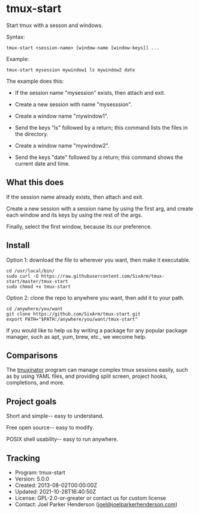 # tmux-start

Start tmux with a sesson and windows.

Syntax:

    tmux-start <session-name> [window-name [window-keys]] ...

Example:

    tmux-start mysession mywindow1 ls mywindow2 date

The example does this:

  * If the session name "mysession" exists, then attach and exit.

  * Create a new session with name "mysesssion".

  * Create a window name "mywindow1".

  * Send the keys "ls" followed by a return;
    this command lists the files in the directory.

  * Create a window name "mywindow2".

  * Send the keys "date" followed by a return;
    this command shows the current date and time.


## What this does

If the session name already exists, then attach and exit.

Create a new session with a session name by using the first arg,
and create each window and its keys by using the rest of the args.

Finally, select the first window, because its our preference.


## Install

Option 1: download the file to wherever you want, then make it executable.

    cd /usr/local/bin/
    sudo curl -O https://raw.githubusercontent.com/SixArm/tmux-start/master/tmux-start
    sudo chmod +x tmux-start

Option 2: clone the repo to anywhere you want, then add it to your path.

    cd /anywhere/you/want
    git clone https://github.com/SixArm/tmux-start.git   
    export PATH="$PATH:/anywhere/you/want/tmux-start"

If you would like to help us by writing a package for any popular package manager, such as apt, yum, brew, etc., we wecome help.


## Comparisons

The [tmuxinator](https://github.com/tmuxinator/tmuxinator) program
can manage complex tmux sessions easily, such as by using YAML files,
and providing split screen, project hooks, completions, and more.


## Project goals

Short and simple-- easy to understand.

Free open source-- easy to modify.

POSIX shell usability-- easy to run anywhere.


## Tracking

* Program: tmux-start
* Version: 5.0.0
* Created: 2013-08-02T00:00:00Z
* Updated: 2021-10-28T16:40:50Z
* License: GPL-2.0-or-greater or contact us for custom license
* Contact: Joel Parker Henderson (joel@joelparkerhenderson.com)
